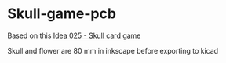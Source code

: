 # Skull-game-pcb

Based on this [Idea 025 - Skull card game](https://blog.abluestar.com/idea025-skull-card-game/)

Skull and flower are 80 mm in inkscape before exporting to kicad
